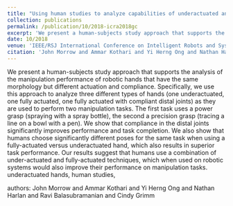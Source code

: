 ```yaml
---
title: "Using human studies to analyze capabilities of underactuated and compliant hands in manipulation tasks"
collection: publications
permalink: /publication/10/2018-icra2018gc
excerpt: 'We present a human-subjects study approach that supports the analysis of the manipulation performance of robotic hands that have the same morphology but different actuation and compliance. Specifically,  we use this approach to analyze three different types of hands (one underactuated,  one fully actuated,  one fully actuated with compliant distal joints) as they are used to perform two manipulation tasks. The first task uses a power grasp (spraying with a spray bottle),  the second a precision grasp (tracing a line on a bowl with a pen). We show that compliance in the distal joints significantly improves performance and task completion. We also show that humans choose significantly different poses for the same task when using a fully-actuated versus underactuated hand,  which also results in superior task performance. Our results suggest that humans use a combination of under-actuated and fully-actuated techniques,  which when used on robotic systems would also improve their performance on manipulation tasks. underactuated hands,  human studies, '
date: 10/2018
venue: 'IEEE/RSJ International Conference on Intelligent Robots and Systems'
citation: 'John Morrow and Ammar Kothari and Yi Herng Ong and Nathan Harlan and Ravi Balasubramanian and Cindy Grimm'
---
```

We present a human-subjects study approach that supports the analysis of the manipulation performance of robotic hands that have the same morphology but different actuation and compliance. Specifically,  we use this approach to analyze three different types of hands (one underactuated,  one fully actuated,  one fully actuated with compliant distal joints) as they are used to perform two manipulation tasks. The first task uses a power grasp (spraying with a spray bottle),  the second a precision grasp (tracing a line on a bowl with a pen). We show that compliance in the distal joints significantly improves performance and task completion. We also show that humans choose significantly different poses for the same task when using a fully-actuated versus underactuated hand,  which also results in superior task performance. Our results suggest that humans use a combination of under-actuated and fully-actuated techniques,  which when used on robotic systems would also improve their performance on manipulation tasks. underactuated hands,  human studies, 

authors: John Morrow and Ammar Kothari and Yi Herng Ong and Nathan Harlan and Ravi Balasubramanian and Cindy Grimm
